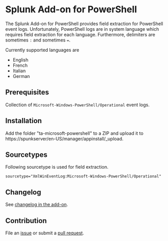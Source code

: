 # Splunk Add-on for PowerShell

The Splunk Add-on for PowerShell provides field extraction for PowerShell event
logs. Unfortunately, PowerShell logs are in system language which requires field 
extraction for each language. Furthermore, delimiters are sometimes `:` and sometimes `=`.

Currently supported languages are
* English
* French
* Italian
* German

## Prerequisites

Collection of `Microsoft-Windows-PowerShell/Operational` event logs.

## Installation

Add the folder "ta-microsoft-powershell" to a ZIP and upload it to https://spunkserver/en-US/manager/appinstall/_upload.

## Sourcetypes

Following sourcetype is used for field extraction.

```
sourcetype="XmlWinEventLog:Microsoft-Windows-PowerShell/Operational" 
```

## Changelog

See [changelog in the add-on](ta-microsoft-powershell/README.md).

## Contribution

File an [issue](https://github.com/swisscom/splunk-addon-powershell/issues) or submit a [pull request](https://github.com/swisscom/splunk-addon-powershell/pulls).
